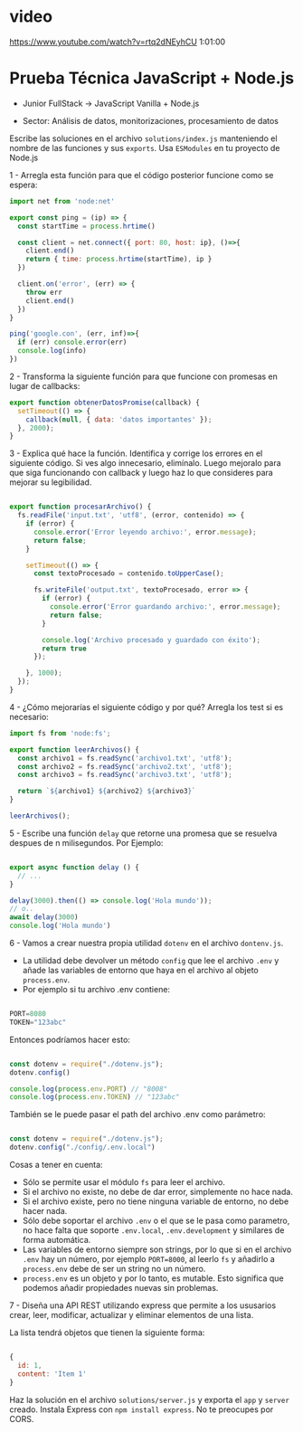 # video
https://www.youtube.com/watch?v=rtq2dNEyhCU
1:01:00

# Prueba Técnica JavaScript + Node.js

- Junior FullStack -> JavaScript Vanilla + Node.js
* Sector: Análisis de datos, monitorizaciones, procesamiento de datos

Escribe las soluciones en el archivo `solutions/index.js` manteniendo el nombre de las funciones y sus `exports`. Usa `ESModules` en tu proyecto de Node.js

1 - Arregla esta función para que el código posterior funcione como se espera:

```javascript
import net from 'node:net'

export const ping = (ip) => {
  const startTime = process.hrtime()

  const client = net.connect({ port: 80, host: ip}, ()=>{
    client.end()
    return { time: process.hrtime(startTime), ip }
  })

  client.on('error', (err) => {
    throw err
    client.end()
  })
}

ping('google.con', (err, inf)=>{
  if (err) console.error(err)
  console.log(info)
})

```

2 - Transforma la siguiente función para que funcione con promesas en lugar de callbacks: 

```javascript
export function obtenerDatosPromise(callback) {
  setTimeout(() => {
    callback(null, { data: 'datos importantes' });
  }, 2000);
}

```
3 - Explica qué hace la función. Identifica y corrige los errores en el siguiente código. Si ves algo innecesario, elimínalo. Luego mejoralo para que siga funcionando con callback y luego haz lo que consideres para mejorar su legibilidad.

```javascript

export function procesarArchivo() {
  fs.readFile('input.txt', 'utf8', (error, contenido) => {
    if (error) {
      console.error('Error leyendo archivo:', error.message);
      return false;
    }

    setTimeout(() => {
      const textoProcesado = contenido.toUpperCase();

      fs.writeFile('output.txt', textoProcesado, error => {
        if (error) {
          console.error('Error guardando archivo:', error.message);
          return false;
        }

        console.log('Archivo procesado y guardado con éxito');
        return true
      });

    }, 1000);
  });
}

```

4 - ¿Cómo mejorarías el siguiente código y por qué? Arregla los test si es necesario:

```javascript
import fs from 'node:fs';

export function leerArchivos() {
  const archivo1 = fs.readSync('archivo1.txt', 'utf8');
  const archivo2 = fs.readSync('archivo2.txt', 'utf8');
  const archivo3 = fs.readSync('archivo3.txt', 'utf8');

  return `${archivo1} ${archivo2} ${archivo3}`
}

leerArchivos();

```

5 - Escribe una función `delay` que retorne una promesa que se resuelva despues de n milisegundos. Por Ejemplo:

```javascript

export async function delay () {
  // ...
}

delay(3000).then(() => console.log('Hola mundo'));
// o..
await delay(3000)
console.log('Hola mundo')


```

6 - Vamos a crear nuestra propia utilidad `dotenv` en el archivo `dontenv.js`.

- La utilidad debe devolver un método `config`  que lee el archivo `.env` y añade las variables de entorno que haya en el archivo al objeto `process.env`.
- Por ejemplo si tu archivo .env contiene:

```javascript

PORT=8080
TOKEN="123abc"

```
Entonces podríamos hacer esto:

```javascript

const dotenv = require("./dotenv.js");
dotenv.config()

console.log(process.env.PORT) // "8008"
console.log(process.env.TOKEN) // "123abc"

```

También se le puede pasar el path del archivo .env como parámetro:

```javascript

const dotenv = require("./dotenv.js");
dotenv.config("./config/.env.local")

```
Cosas a tener en cuenta: 

- Sólo se permite usar el módulo `fs` para leer el archivo.
- Si el archivo no existe, no debe de dar error, simplemente no hace nada.
- Si el archivo existe, pero no tiene ninguna variable de entorno, no debe hacer nada.
- Sólo debe soportar el archivo `.env` o el que se le pasa como parametro, no hace falta que soporte `.env.local`, `.env.development` y similares de forma automática.
- Las variables de entorno siempre son strings, por lo que si en el archivo `.env` hay un número, por ejemplo `PORT=8000`, al leerlo `fs` y añadirlo a `process.env` debe de ser un string no un número.
- `process.env` es un objeto y por lo tanto, es mutable. Esto significa que podemos añadir propiedades nuevas sin problemas.

7 - Diseña una API REST utilizando express que permite a los ususarios crear, leer, modificar, actualizar y eliminar elementos de una lista.

La lista tendrá objetos que tienen la siguiente forma:

```javascript

{
  id: 1,
  content: 'Item 1'
}

```
Haz la solución en el archivo `solutions/server.js` y exporta el `app` y `server` creado. Instala Express con `npm install express`. No te preocupes por CORS.